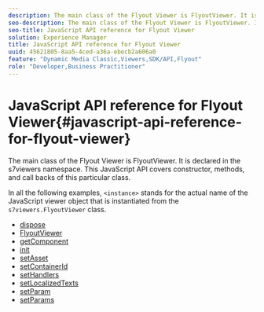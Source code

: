 ```yaml
---
description: The main class of the Flyout Viewer is FlyoutViewer. It is declared in the s7viewers namespace. This JavaScript API covers constructor, methods, and call backs of this particular class.
seo-description: The main class of the Flyout Viewer is FlyoutViewer. It is declared in the s7viewers namespace. This JavaScript API covers constructor, methods, and call backs of this particular class.
seo-title: JavaScript API reference for Flyout Viewer
solution: Experience Manager
title: JavaScript API reference for Flyout Viewer
uuid: 45621805-8aa5-4ced-a36a-ebecb2a606a0
feature: "Dynamic Media Classic,Viewers,SDK/API,Flyout"
role: "Developer,Business Practitioner"
---
```


# JavaScript API reference for Flyout Viewer{#javascript-api-reference-for-flyout-viewer}

The main class of the Flyout Viewer is FlyoutViewer. It is declared in the s7viewers namespace. This JavaScript API covers constructor, methods, and call backs of this particular class.

In all the following examples, `<instance>` stands for the actual name of the JavaScript viewer object that is instantiated from the `s7viewers.FlyoutViewer` class. 

* [dispose](r-html5-flyout-viewer-20-javascriptapiref-dispose.md)
* [FlyoutViewer](r-html5-flyout-viewer-20-javascriptapiref-.flyoutviewer.md)
* [getComponent](r-html5-flyout-viewer-20-javascriptapiref-getcomponent.md)
* [init](r-html5-flyout-viewer-20-javascriptapiref-init.md)
* [setAsset](r-html5-flyout-viewer-20-javascriptapiref-setasset.md)
* [setContainerId](r-html5-flyout-viewer-20-javascriptapiref-.setcontainerid.md)
* [setHandlers](r-html5-flyout-viewer-20-javascriptapiref-sethandlers.md)
* [setLocalizedTexts](r-html5-flyout-viewer-20-javascriptapiref-setlocalizedtexts.md)
* [setParam](r-html5-flyout-viewer-20-javascriptapiref-setparam.md)
* [setParams](r-html5-flyout-viewer-20-javascriptapiref-setparams.md)
